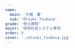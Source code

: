 ```yaml
---
name:
  main: '大槻　翼'
  sub: 'Otsuki Tsubasa'
grade: '修士課程'
major: '技術社会システム専攻'
order: 9
cover: './otsuki_tsubasa.jpg'
---
```



